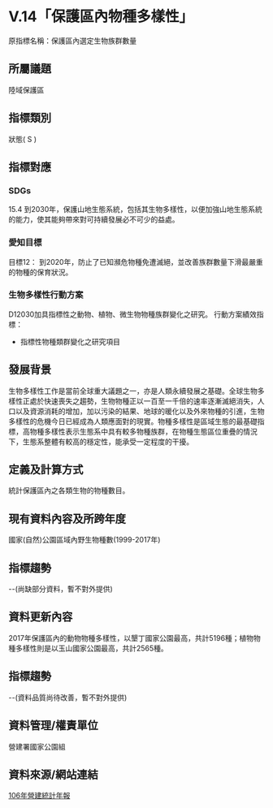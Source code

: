 # V.14「保護區內物種多樣性」
原指標名稱：保護區內選定生物族群數量
<script type="text/javascript" src="http://cdn.mathjax.org/mathjax/latest/MathJax.js?config=TeX-AMS-MML_HTMLorMML"></script>

## 所屬議題
陸域保護區
## 指標類別
狀態( S )
## 指標對應
### SDGs
15.4
到2030年，保護山地生態系統，包括其生物多樣性，以便加強山地生態系統的能力，使其能夠帶來對可持續發展必不可少的益處。
### 愛知目標
目標12：
到2020年，防止了已知瀕危物種免遭滅絕，並改善族群數量下滑最嚴重的物種的保育狀況。
### 生物多樣性行動方案
D12030加具指標性之動物、植物、微生物物種族群變化之研究。
行動方案績效指標：
* 指標性物種類群變化之研究項目
## 發展背景
生物多樣性工作是當前全球重大議題之一，亦是人類永續發展之基礎。全球生物多樣性正處於快速喪失之趨勢，生物物種正以一百至一千倍的速率逐漸滅絕消失，人口以及資源消耗的增加，加以污染的結果、地球的暖化以及外來物種的引進，生物多樣性的危機今日已經成為人類應面對的現實。物種多樣性是區域生態的最基礎指標，高物種多樣性表示生態系中具有較多物種族群，在物種生態區位重疊的情況下，生態系整體有較高的穩定性，能承受一定程度的干擾。
## 定義及計算方式
統計保護區內之各類生物的物種數目。
## 現有資料內容及所跨年度
國家(自然)公園區域內野生物種數(1999-2017年)
## 指標趨勢
--(尚缺部分資料，暫不對外提供)
## 資料更新內容
2017年保護區內的動物物種多樣性，以墾丁國家公園最高，共計5196種；植物物種多樣性則是以玉山國家公園最高，共計2565種。
## 指標趨勢
--(資料品質尚待改善，暫不對外提供)
## 資料管理/權責單位
營建署國家公園組
## 資料來源/網站連結
[106年營建統計年報](https://www.cpami.gov.tw/政府資訊公開/主動公開資訊/施政計畫業務統計及研究報告/營建統計資訊/33361-106年營建統計年報.html)